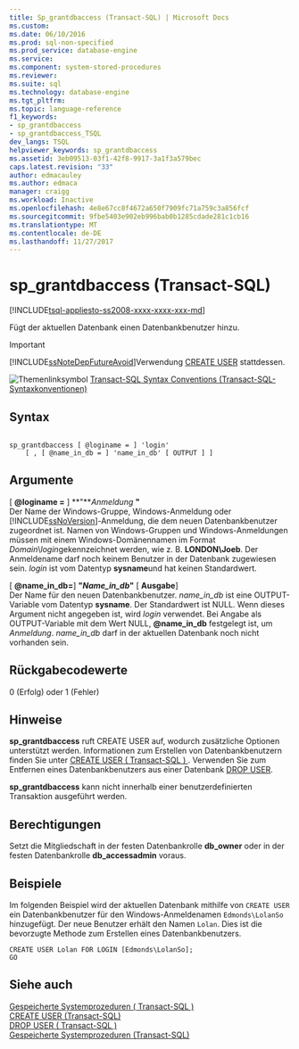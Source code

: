 ```yaml
---
title: Sp_grantdbaccess (Transact-SQL) | Microsoft Docs
ms.custom: 
ms.date: 06/10/2016
ms.prod: sql-non-specified
ms.prod_service: database-engine
ms.service: 
ms.component: system-stored-procedures
ms.reviewer: 
ms.suite: sql
ms.technology: database-engine
ms.tgt_pltfrm: 
ms.topic: language-reference
f1_keywords:
- sp_grantdbaccess
- sp_grantdbaccess_TSQL
dev_langs: TSQL
helpviewer_keywords: sp_grantdbaccess
ms.assetid: 3eb09513-03f1-42f8-9917-3a1f3a579bec
caps.latest.revision: "33"
author: edmacauley
ms.author: edmaca
manager: craigg
ms.workload: Inactive
ms.openlocfilehash: 4e8e67cc8f4672a650f7909fc71a759c3a856fcf
ms.sourcegitcommit: 9fbe5403e902eb996bab0b1285cdade281c1cb16
ms.translationtype: MT
ms.contentlocale: de-DE
ms.lasthandoff: 11/27/2017
---
```

# <a name="spgrantdbaccess-transact-sql"></a>sp_grantdbaccess (Transact-SQL)
[!INCLUDE[tsql-appliesto-ss2008-xxxx-xxxx-xxx-md](../../includes/tsql-appliesto-ss2008-xxxx-xxxx-xxx-md.md)]

  Fügt der aktuellen Datenbank einen Datenbankbenutzer hinzu.  
  
> [!IMPORTANT]  
>  [!INCLUDE[ssNoteDepFutureAvoid](../../includes/ssnotedepfutureavoid-md.md)]Verwendung [CREATE USER](../../t-sql/statements/create-user-transact-sql.md) stattdessen.  
  
 ![Themenlinksymbol](../../database-engine/configure-windows/media/topic-link.gif "Topic link icon") [Transact-SQL Syntax Conventions (Transact-SQL-Syntaxkonventionen)](../../t-sql/language-elements/transact-sql-syntax-conventions-transact-sql.md)  
  
## <a name="syntax"></a>Syntax  
  
```  
  
sp_grantdbaccess [ @loginame = ] 'login'  
    [ , [ @name_in_db = ] 'name_in_db' [ OUTPUT ] ]  
```  
  
## <a name="arguments"></a>Argumente  
 [  **@loginame =** ] **"***Anmeldung* **"**  
 Der Name der Windows-Gruppe, Windows-Anmeldung oder [!INCLUDE[ssNoVersion](../../includes/ssnoversion-md.md)]-Anmeldung, die dem neuen Datenbankbenutzer zugeordnet ist. Namen von Windows-Gruppen und Windows-Anmeldungen müssen mit einem Windows-Domänennamen im Format *Domain*\\*login*gekennzeichnet werden, wie z. B. **LONDON\Joeb**. Der Anmeldename darf noch keinem Benutzer in der Datenbank zugewiesen sein. *login* ist vom Datentyp **sysname**und hat keinen Standardwert.  
  
 [  **@name_in_db=**] **"***Name_in_db***"** [ **Ausgabe**]  
 Der Name für den neuen Datenbankbenutzer. *name_in_db* ist eine OUTPUT-Variable vom Datentyp **sysname**. Der Standardwert ist NULL. Wenn dieses Argument nicht angegeben ist, wird *login* verwendet. Bei Angabe als OUTPUT-Variable mit dem Wert NULL,  **@name_in_db**  festgelegt ist, um *Anmeldung*. *name_in_db* darf in der aktuellen Datenbank noch nicht vorhanden sein.  
  
## <a name="return-code-values"></a>Rückgabecodewerte  
 0 (Erfolg) oder 1 (Fehler)  
  
## <a name="remarks"></a>Hinweise  
 **sp_grantdbaccess** ruft CREATE USER auf, wodurch zusätzliche Optionen unterstützt werden. Informationen zum Erstellen von Datenbankbenutzern finden Sie unter [CREATE USER &#40; Transact-SQL &#41; ](../../t-sql/statements/create-user-transact-sql.md). Verwenden Sie zum Entfernen eines Datenbankbenutzers aus einer Datenbank [DROP USER](../../t-sql/statements/drop-user-transact-sql.md).  
  
 **sp_grantdbaccess** kann nicht innerhalb einer benutzerdefinierten Transaktion ausgeführt werden.  
  
## <a name="permissions"></a>Berechtigungen  
 Setzt die Mitgliedschaft in der festen Datenbankrolle **db_owner** oder in der festen Datenbankrolle **db_accessadmin** voraus.  
  
## <a name="examples"></a>Beispiele  
 Im folgenden Beispiel wird der aktuellen Datenbank mithilfe von `CREATE USER` ein Datenbankbenutzer für den Windows-Anmeldenamen `Edmonds\LolanSo` hinzugefügt. Der neue Benutzer erhält den Namen `Lolan`. Dies ist die bevorzugte Methode zum Erstellen eines Datenbankbenutzers.  
  
```  
CREATE USER Lolan FOR LOGIN [Edmonds\LolanSo];  
GO  
```  
  
## <a name="see-also"></a>Siehe auch  
 [Gespeicherte Systemprozeduren &#40; Transact-SQL &#41;](../../relational-databases/system-stored-procedures/security-stored-procedures-transact-sql.md)   
 [CREATE USER &#40;Transact-SQL&#41;](../../t-sql/statements/create-user-transact-sql.md)   
 [DROP USER &#40; Transact-SQL &#41;](../../t-sql/statements/drop-user-transact-sql.md)   
 [Gespeicherte Systemprozeduren &#40;Transact-SQL&#41;](../../relational-databases/system-stored-procedures/system-stored-procedures-transact-sql.md)  
  
  
